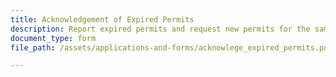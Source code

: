 ```yaml
---
title: Acknowledgement of Expired Permits
description: Report expired permits and request new permits for the same property.
document_type: form
file_path: /assets/applications-and-forms/acknowlege_expired_permits.pdf

---
```

